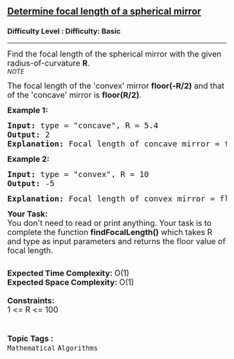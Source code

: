 <h2><a href="https://www.geeksforgeeks.org/problems/determine-focal-length-of-a-spherical-mirror5415/1?page=2&difficulty=Basic&status=unsolved,attempted&sortBy=accuracy">Determine focal length of a spherical mirror</a></h2><h3>Difficulty Level : Difficulty: Basic</h3><hr><div class="problems_problem_content__Xm_eO"><p><span style="font-size:18px">Find the focal length of the spherical mirror with the given radius-of-curvature <strong>R</strong>.</span><br>
<em>NOTE</em></p>

<p><span style="font-size:18px">The focal length of the 'convex' mirror <strong>floor(-R/2)</strong> and that of the 'concave' mirror is <strong>floor(R/2)</strong>.</span></p>

<p><span style="font-size:18px"><strong>Example 1:</strong></span></p>

<pre><span style="font-size:18px"><strong>Input: </strong>type = "concave", R = 5.4
<strong>Output: </strong>2</span>
<strong><span style="font-size:18px">Explanation: </span></strong><span style="font-size:18px">Focal length of concave mirror = floor(R/2) = floor(5.4/2) = floor(2.7) = 2.</span></pre>

<p><span style="font-size:18px"><strong>Example 2:</strong></span></p>

<pre><span style="font-size:18px"><strong>Input: </strong>type = "convex", R = 10
<strong>Output: </strong>-5</span>
</pre>

<pre><strong><span style="font-size:18px">Explanation: </span></strong><span style="font-size:18px">Focal length of convex mirror = floor(-R/2) = floor(-10/2) = floor(-5) = -5.</span></pre>

<p><span style="font-size:18px"><strong>Your Task:</strong><br>
You don't need to read or print anything. Your task is to complete the function&nbsp;<strong>findFocalLength()</strong>&nbsp;which takes R and type as input parameters and returns the floor value of focal length.</span><br>
&nbsp;</p>

<p><span style="font-size:18px"><strong>Expected Time Complexity:&nbsp;</strong>O(1)<br>
<strong>Expected Space Complexity:&nbsp;</strong>O(1)<br>
<br>
<strong>Constraints:</strong><br>
1 &lt;= R &lt;= 100</span></p>
</div><br><p><span style=font-size:18px><strong>Topic Tags : </strong><br><code>Mathematical</code>&nbsp;<code>Algorithms</code>&nbsp;